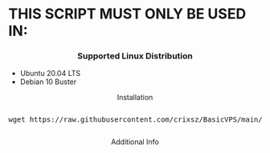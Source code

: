 <h1> THIS SCRIPT MUST ONLY BE USED IN: </h1>
<h3 align="center">Supported Linux Distribution</h3>
<p align="center">
  <ul>
    <li>Ubuntu 20.04 LTS</li>
    <li>Debian 10 Buster</li>
  </ul>
</p>
<p align="center"><bold>Installation </bold></p>
<pre><p>wget https://raw.githubusercontent.com/crixsz/BasicVPS/main/first.sh && chmod +x firsh.sh && ./first.sh<p></pre>
<p align="center"><bold>Additional Info</bold></p>